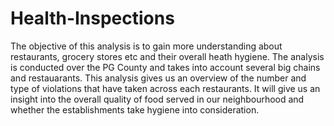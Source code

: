 # Health-Inspections

The objective of this analysis is to gain more understanding about restaurants, grocery stores etc and their overall heath hygiene. The analysis is conducted over the PG County and takes into account several big chains and restauarants.
This analysis gives us an overview of the number and type of violations that have taken across each restaurants. It will give us an insight into the overall quality of food served in our neighbourhood and whether the establishments take hygiene into consideration.
